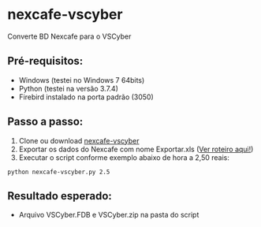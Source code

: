 # nexcafe-vscyber
Converte BD Nexcafe para o VSCyber

## Pré-requisitos:
* Windows (testei no Windows 7 64bits)
* Python (testei na versão 3.7.4)
* Firebird instalado na porta padrão (3050)

## Passo a passo:
1. Clone ou download [nexcafe-vscyber](https://github.com/renatovbvargas/nexcafe-vscyber)
2. Exportar os dados do Nexcafe com nome Exportar.xls ([Ver roteiro aqui!](http://www.vscyber.com/wiki/index.php/NexCafe))
3. Executar o script conforme exemplo abaixo de hora a 2,50 reais:
```
python nexcafe-vscyber.py 2.5
```

## Resultado esperado:
* Arquivo VSCyber.FDB e VSCyber.zip na pasta do script
